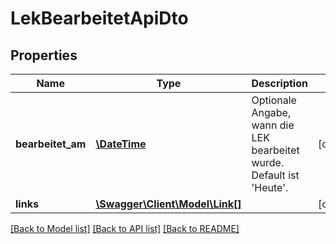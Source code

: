 # LekBearbeitetApiDto

## Properties
Name | Type | Description | Notes
------------ | ------------- | ------------- | -------------
**bearbeitet_am** | [**\DateTime**](\DateTime.md) | Optionale Angabe, wann die LEK bearbeitet wurde. Default ist &#39;Heute&#39;. | [optional] 
**links** | [**\Swagger\Client\Model\Link[]**](Link.md) |  | [optional] 

[[Back to Model list]](../README.md#documentation-for-models) [[Back to API list]](../README.md#documentation-for-api-endpoints) [[Back to README]](../README.md)


